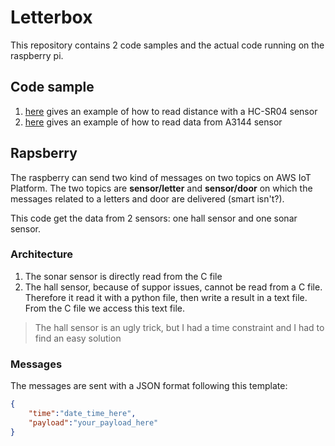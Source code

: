 # Letterbox

This repository contains 2 code samples and the actual code running on the raspberry pi.

## Code sample

1. [here]() gives an example of how to read distance with a HC-SR04 sensor
1. [here]() gives an example of how to read data from A3144 sensor

## Rapsberry 

The raspberry can send two kind of messages on two topics on AWS IoT Platform. The two topics are **sensor/letter** and **sensor/door** on which the messages related to a letters and door are delivered (smart isn't?).

This code get the data from 2 sensors: one hall sensor and one sonar sensor.

### Architecture 
1. The sonar sensor is directly read from the C file
1. The hall sensor, because of suppor issues, cannot be read from a C file. Therefore it read it with a python file, then write a result in a text file. From the C file we access this text file.

> The hall sensor is an ugly trick, but I had a time constraint and I had to find an easy solution

### Messages
The messages are sent with a JSON format following this template:

```json
{ 
    "time":"date_time_here",
    "payload":"your_payload_here"
}
```